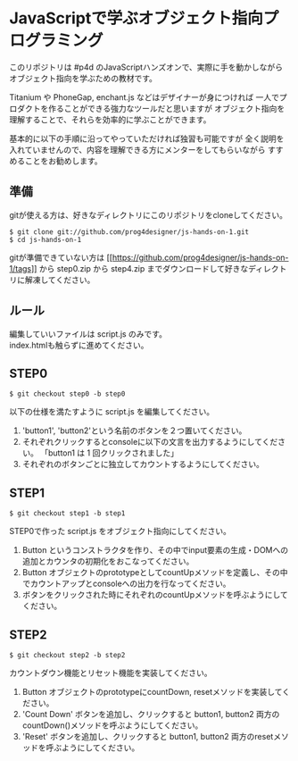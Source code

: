 # JavaScriptで学ぶオブジェクト指向プログラミング

このリポジトリは #p4d のJavaScriptハンズオンで、実際に手を動かしながら
オブジェクト指向を学ぶための教材です。

Titanium や PhoneGap, enchant.js などはデザイナーが身につければ
一人でプロダクトを作ることができる強力なツールだと思いますが
オブジェクト指向を理解することで、それらを効率的に学ぶことができます。

基本的に以下の手順に沿ってやっていただければ独習も可能ですが
全く説明を入れていませんので、内容を理解できる方にメンターをしてもらいながら
すすめることをお勧めします。

## 準備

gitが使える方は、好きなディレクトリにこのリポジトリをcloneしてください。

    $ git clone git://github.com/prog4designer/js-hands-on-1.git
    $ cd js-hands-on-1

gitが準備できていない方は [[https://github.com/prog4designer/js-hands-on-1/tags]] から
step0.zip から step4.zip までダウンロードして好きなディレクトリに解凍してください。


## ルール

編集していいファイルは script.js のみです。  
index.htmlも触らずに進めてください。


## STEP0

    $ git checkout step0 -b step0

以下の仕様を満たすように script.js を編集してください。

1. 'button1', 'button2'という名前のボタンを２つ置いてください。
2. それぞれクリックするとconsoleに以下の文言を出力するようにしてください。
   「button1 は 1 回クリックされました」
3. それぞれのボタンごとに独立してカウントするようにしてください。


## STEP1

    $ git checkout step1 -b step1

STEP0で作った script.js をオブジェクト指向にしてください。

1. Button というコンストラクタを作り、その中でinput要素の生成・DOMへの追加とカウンタの初期化をおこなってください。
2. Button オブジェクトのprototypeとしてcountUpメソッドを定義し、その中でカウントアップとconsoleへの出力を行なってください。
3. ボタンをクリックされた時にそれぞれのcountUpメソッドを呼ぶようにしてください。


## STEP2

    $ git checkout step2 -b step2

カウントダウン機能とリセット機能を実装してください。

1. Button オブジェクトのprototypeにcountDown, resetメソッドを実装してください。
2. 'Count Down' ボタンを追加し、クリックすると button1, button2 両方のcountDown()メソッドを呼ぶようにしてください。
3. 'Reset' ボタンを追加し、クリックすると button1, button2 両方のresetメソッドを呼ぶようにしてください。

